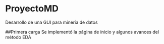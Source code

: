 # ProyectoMD
Desarrollo de una GUI para minería de datos


##Primera carga
Se implementó la página de inicio y algunos avances del método EDA